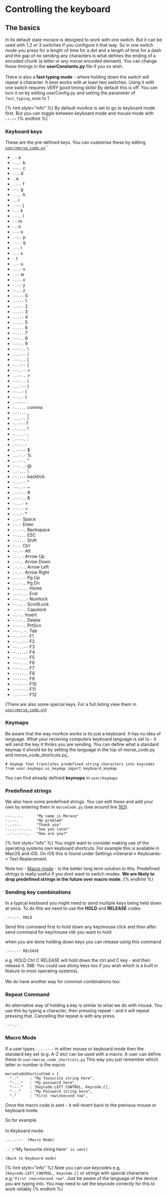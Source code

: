 # Controlling the keyboard

## The basics

In its default state morace is designed to work with one switch. But it can be used with 1,2 or 3 switches if you configure it that way. So in one switch mode you press for a length of time for a dot and a length of time for a dash and the gap of no sending any characters is what defines the ending of a encoded chunk (a letter or any morse encoded element). You can change these timings in the **userConstants.py** file if you so wish.\
\
There is also a **fast typing mode** - where holding down the switch will repeat a character. It best works with at least two switches. Using it with one switch requires _VERY_ good timing skills! By default this is off. You can turn it on by editing userConfig.py and setting the parameter of `fast_typing_mode` to 1

{% hint style="info" %}
By default morAce is set to go to keyboard mode first. But you can toggle between keyboard mode and mouse mode with **`.-.--`**&#x20;
{% endhint %}

### **Keyboard keys**

These are the pre-defined keys. You can customise these by editing [`user/morse_code.py`](../../morAce/user/morse\_code.py)``

* `.-` a
* `-...` b
* `---.` c
* `-..` d
* `.` e
* `..-.` f
* `--.` g
* `....` h
* `..` i
* `.---` j
* `-.-` k
* `.-..` l
* `--` m
* `-.` n
* `---` o
* `.--.` p
* `--.-` q
* `.-.` r
* `...` s
* `-` t
* `..-` u
* `...-` v
* `.--` w
* `-..-` x
* `-.--` y
* `--..` z
* `-----` 0
* `.----` 1
* `..---` 2
* `...--` 3
* `....-` 4
* `.....` 5
* `-....` 6
* `--...` 7
* `---..` 8
* `----.` 9
* `----..` \\
* `....--` /
* `.--...` \[
* `-..---` ]
* `--..--` <
* `..--..` >
* `---...` (
* `...---` )
* `--..-` {
* `--..-` }
* `.-----` .
* `-.....` comma
* `----.-` \_
* `....-.` |
* `-.----`?
* `.-....` !
* `-....-` ;
* `.----.` :
* `.---.` -
* `..----` $
* `...-.-` %
* `...--.` "
* `---..-` @
* `..-...` \\
* `--.---` backtick
* `-...--` ^
* `---.--` \~
* `..---.` #
* `.---..` &
* `-...-` +
* `---.-` =
* `-..--` \*
* `..--` Space
* `.-.-` Enter
* `.-.--.` Backspace
* `--....` ESC
* `--...-` Shift
* `-.-.` Ctrl
* `--.--` Alt
* `.-..-` Arrow Up
* `.--..` Arrow Down
* `.-.-..` Arrow Left
* `.-.-.` Arrow Right
* `.....-` Pg Up
* `...-..` Pg Dn
* `.......` Home
* `...-...` End
* `---...-` Numlock
* `--.-..` ScrollLock
* `-----.` Capslock
* `-.-..` Insert
* `-.--..` Delete
* `--.--.` PrtScn
* `---..-.` Tab
* `--.----` F1
* `--..---` F2
* `--...--` F3
* `--....-` F4
* `--.....` F5
* `---....` F6
* `----...` F7
* `-----..` F8
* `------.` F9
* `-------` F10
* `.------` F11
* `..-----` F12

(There are also some special keys. For a full listing view them in [`user/morse_code.py`](../../morAce/user/morse\_code.py))

### Keymaps

Be aware that the way morAce works is its just a keyboard. It has no idea of language. What your recieving computers keyboard language is set to - it will send the key it thinks you are sending. You can define what a standard keymap it should be by setting the language in the top of morse_code.py and morse\_code\_shortcuts.py_&#x20;

```
# keymap that translates predefined string characters into keycodes
from user.keymaps.us_keymap import keyboard_keymap

```

You can find already defined **keymaps** in `user/keymaps`

### Predefined strings

We also have some predefined strings. You can edit these and add your own by entering them in `morseCode.py` (see around line [163](https://github.com/AceCentre/morAce/blob/2223dcc71ee24f721b552030ea7c027f5cf0a927/morAce/morseCode.py#L163)).&#x20;

```
---...-.      "My name is Morace"
-..--.        "No problem"
-..---.       "Thank you"
-.-...--.-..  "See you later"
..--..---..   "How are you?"
```

{% hint style="info" %}
You might want to consider making use of the operating systems own keyboard shortcuts. For example this is available in MacOS and iOS. On iOS this is found under Settings->General-> Keyboards-> Text Replacement.

Note too - [Macro mode](controlling-keyboard.md#macro-mode) - is the better long term solution to this. Predefined strings is really useful if you dont want to switch modes. **We are likely to drop predefined strings in the future over macro mode.**
{% endhint %}

### Sending key combinations

In a typical keyboard you might need to send multiple keys being held down at once. To do this we need to use the **HOLD** and **RELEASE** codes

`.---.-. HOLD`

Send this command first to hold down any key/mouse click and then after send command for key/mouse clik you want to hold

when you are done holding down keys you can release using this command

`.---.-- RELEASE`

e.g. HOLD Ctrl C RELEASE will hold down the ctrl and C key - and then release it. (NB: You could use sticky keys too if you wish which is a built in feature to most operating systems).\
\
We do have another way for common combinations too:

### **Repeat Command**

An alternative way of holding a key is similar to what we do with mouse. You use this by typing a character, then pressing repeat - and it will repeat pressing that. Cancelling the repeat is with any press.

`.---.-`

### Macro Mode

If a user types `....----` in either mouse or keyboard mode then the standard key set (e.g. A-Z etc) can be used with a macro. A user can define these in `user/morse_code_shortcuts.py` This way you just remember which letter or number is the macro.&#x20;

```
morseCodeShortcutCmd = {
  ".-"     : "My favourite string here",
  "-..."   : "My password here",
  "---."   : [Keycode.LEFT_CONTROL, Keycode.C],
  "-.."    : "My Password string here",
  "."      : "First row\nSecond row",
```

Once the macro code is sent - it will revert back to the previous mouse or keyboard mode.&#x20;

So for example. \
\
In Keyboard mode:

`....----  (Macro Mode)`

`.- ("`My favourite string here`" is sent)`

`(Back to Keyboard mode)`

{% hint style="info" %}
Note you can use keycodes e.g. `[Keycode.LEFT_CONTROL, Keycode.C]` or strings with special characters e.g.`"First row\nSecond row"`. Just be aware of the language of the device you are typing into. You may need to set the keycode correctly for this to work reliably
{% endhint %}
